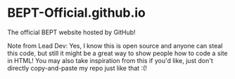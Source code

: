 # BEPT-Official.github.io
The official BEPT website hosted by GitHub!

Note from Lead Dev: Yes, I know this is open source and anyone can steal this code, but still it might be a great way to show people how to code a site in HTML! You may also take inspiration from this if you'd like, just don't directly copy-and-paste my repo just like that :(!
